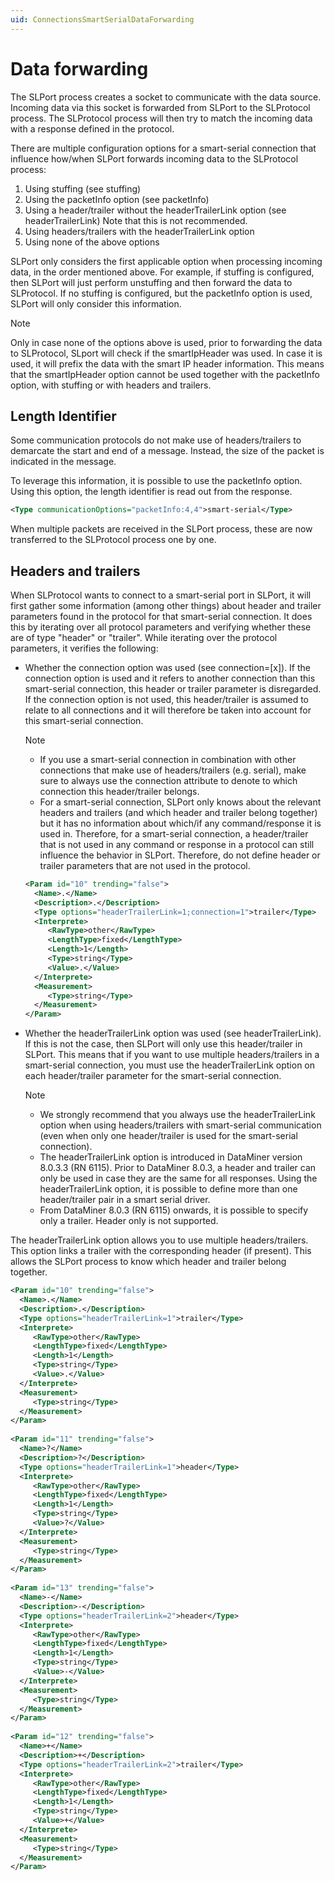 ```yaml
---
uid: ConnectionsSmartSerialDataForwarding
---
```


# Data forwarding

The SLPort process creates a socket to communicate with the data source. Incoming data via this socket is forwarded from SLPort to the SLProtocol process. The SLProtocol process will then try to match the incoming data with a response defined in the protocol.

There are multiple configuration options for a smart-serial connection that influence how/when SLPort forwards incoming data to the SLProtocol process:

1. Using stuffing (see stuffing)
1. Using the packetInfo option (see packetInfo)
1. Using a header/trailer without the headerTrailerLink option (see headerTrailerLink) Note that this is not recommended.
1. Using headers/trailers with the headerTrailerLink option
1. Using none of the above options

SLPort only considers the first applicable option when processing incoming data, in the order mentioned above. For example, if stuffing is configured, then SLPort will just perform unstuffing and then forward the data to SLProtocol. If no stuffing is configured, but the packetInfo option is used, SLPort will only consider this information.

> [!NOTE]
> Only in case none of the options above is used, prior to forwarding the data to SLProtocol, SLport will check if the smartIpHeader was used. In case it is used, it will prefix the data with the smart IP header information. This means that the smartIpHeader option cannot be used together with the packetInfo option, with stuffing or with headers and trailers.

## Length Identifier

Some communication protocols do not make use of headers/trailers to demarcate the start and end of a message. Instead, the size of the packet is indicated in the message.

To leverage this information, it is possible to use the packetInfo option. Using this option, the length identifier is read out from the response.

```xml
<Type communicationOptions="packetInfo:4,4">smart-serial</Type>
```

When multiple packets are received in the SLPort process, these are now transferred to the SLProtocol process one by one.

## Headers and trailers

When SLProtocol wants to connect to a smart-serial port in SLPort, it will first gather some information (among other things) about header and trailer parameters found in the protocol for that smart-serial connection. It does this by iterating over all protocol parameters and verifying whether these are of type "header" or "trailer". While iterating over the protocol parameters, it verifies the following:

- Whether the connection option was used (see connection=[x]). If the connection option is used and it refers to another connection than this smart-serial connection, this header or trailer parameter is disregarded. If the connection option is not used, this header/trailer is assumed to relate to all connections and it will therefore be taken into account for this smart-serial connection.
    > [!NOTE]
    >
    > - If you use a smart-serial connection in combination with other connections that make use of headers/trailers (e.g. serial), make sure to always use the connection attribute to denote to which connection this header/trailer belongs.
    > - For a smart-serial connection, SLPort only knows about the relevant headers and trailers (and which header and trailer belong together) but it has no information about which/if any command/response it is used in. Therefore, for a smart-serial connection, a header/trailer that is not used in any command or response in a protocol can still influence the behavior in SLPort. Therefore, do not define header or trailer parameters that are not used in the protocol.

    ```xml
    <Param id="10" trending="false">
      <Name>.</Name>
      <Description>.</Description>
      <Type options="headerTrailerLink=1;connection=1">trailer</Type>
      <Interprete>
         <RawType>other</RawType>
         <LengthType>fixed</LengthType>
         <Length>1</Length>
         <Type>string</Type>
         <Value>.</Value>
      </Interprete>
      <Measurement>
         <Type>string</Type>
      </Measurement>
    </Param>
    ```

- Whether the headerTrailerLink option was used (see headerTrailerLink). If this is not the case, then SLPort will only use this header/trailer in SLPort. This means that if you want to use multiple headers/trailers in a smart-serial connection, you must use the headerTrailerLink option on each header/trailer parameter for the smart-serial connection.
    > [!NOTE]
    >
    > - We strongly recommend that you always use the headerTrailerLink option when using headers/trailers with smart-serial communication (even when only one header/trailer is used for the smart-serial connection).
    > - The headerTrailerLink option is introduced in DataMiner version 8.0.3.3 (RN 6115). Prior to DataMiner 8.0.3, a header and trailer can only be used in case they are the same for all responses. Using the headerTrailerLink option, it is possible to define more than one header/trailer pair in a smart serial driver.
    > - From DataMiner 8.0.3 (RN 6115) onwards, it is possible to specify only a trailer. Header only is not supported.

The headerTrailerLink option allows you to use multiple headers/trailers. This option links a trailer with the corresponding header (if present). This allows the SLPort process to know which header and trailer belong together.

```xml
<Param id="10" trending="false">
  <Name>.</Name>
  <Description>.</Description>
  <Type options="headerTrailerLink=1">trailer</Type>
  <Interprete>
     <RawType>other</RawType>
     <LengthType>fixed</LengthType>
     <Length>1</Length>
     <Type>string</Type>
     <Value>.</Value>
  </Interprete>
  <Measurement>
     <Type>string</Type>
  </Measurement>
</Param>
 
<Param id="11" trending="false">
  <Name>?</Name>
  <Description>?</Description>
  <Type options="headerTrailerLink=1">header</Type>
  <Interprete>
     <RawType>other</RawType>
     <LengthType>fixed</LengthType>
     <Length>1</Length>
     <Type>string</Type>
     <Value>?</Value>
  </Interprete>
  <Measurement>
     <Type>string</Type>
  </Measurement>
</Param>
 
<Param id="13" trending="false">
  <Name>-</Name>
  <Description>-</Description>
  <Type options="headerTrailerLink=2">header</Type>
  <Interprete>
     <RawType>other</RawType>
     <LengthType>fixed</LengthType>
     <Length>1</Length>
     <Type>string</Type>
     <Value>-</Value>
  </Interprete>
  <Measurement>
     <Type>string</Type>
  </Measurement>
</Param>
 
<Param id="12" trending="false">
  <Name>+</Name>
  <Description>+</Description>
  <Type options="headerTrailerLink=2">trailer</Type>
  <Interprete>
     <RawType>other</RawType>
     <LengthType>fixed</LengthType>
     <Length>1</Length>
     <Type>string</Type>
     <Value>+</Value>
  </Interprete>
  <Measurement>
     <Type>string</Type>
  </Measurement>
</Param>
```

